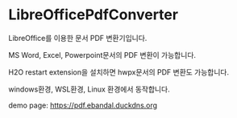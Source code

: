 # LibreOfficePdfConverter
LibreOffice를 이용한 문서 PDF 변환기입니다.

MS Word, Excel, Powerpoint문서의 PDF 변환이 가능합니다.

H2O restart extension을 설치하면 hwpx문서의 PDF 변환도 가능합니다.

windows환경, WSL환경, Linux 환경에서 동작합니다.

demo page:  https://pdf.ebandal.duckdns.org
